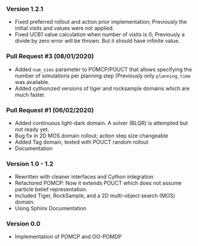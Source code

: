 ### Version 1.2.1

* Fixed preferred rollout and action prior implementation; Previously the initial visits and values were not applied.
* Fixed UCB1 value calculation when number of visits is 0; Previously a divide by zero error will be thrown. But it should have infinite value. 

### Pull Request #3 (08/01/2020)

* Added `num_sims` parameter to POMCP/POUCT that allows specifying the number of simulations per planning step (Previously only `planning_time` was available.
* Added cythonized versions of tiger and rocksample domains which are much faster.

### Pull Request #1 (06/02/2020)

* Added continuous light-dark domain. A solver (BLQR) is attempted but not ready yet.
* Bug fix in 2D MOS domain rollout; action step size changeable
* Added Tag domain, tested with POUCT random rollout
* Documentation


### Version 1.0 - 1.2

* Rewritten with cleaner interfaces and Cython integration
* Refactored POMCP: Now it extends POUCT which does not assume particle belief representation.
* Included Tiger, RockSample, and a 2D multi-object search (MOS) domain.
* Using Sphinx Documentation


### Version 0.0

* Implementation of POMCP and OO-POMDP


